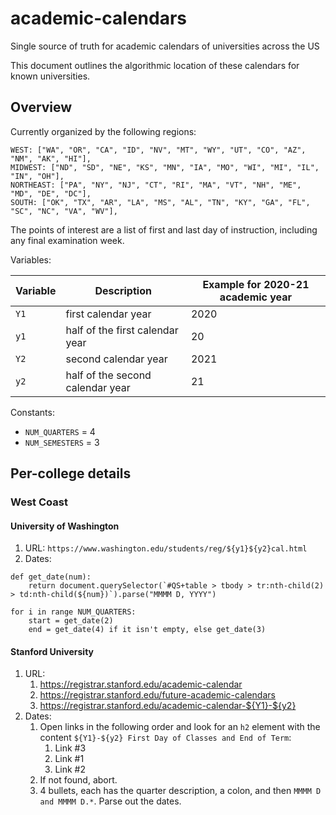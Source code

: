 # academic-calendars

Single source of truth for academic calendars of universities across the US

This document outlines the algorithmic location of these calendars for known universities.

## Overview

Currently organized by the following regions:

```
WEST: ["WA", "OR", "CA", "ID", "NV", "MT", "WY", "UT", "CO", "AZ", "NM", "AK", "HI"],
MIDWEST: ["ND", "SD", "NE", "KS", "MN", "IA", "MO", "WI", "MI", "IL", "IN", "OH"],
NORTHEAST: ["PA", "NY", "NJ", "CT", "RI", "MA", "VT", "NH", "ME", "MD", "DE", "DC"],
SOUTH: ["OK", "TX", "AR", "LA", "MS", "AL", "TN", "KY", "GA", "FL", "SC", "NC", "VA", "WV"],
```

The points of interest are a list of first and last day of instruction, including any final examination week.

Variables:

| Variable | Description                      | Example for 2020-21 academic year |
| -------- | -------------------------------- | --------------------------------- |
| `Y1`     | first calendar year              | 2020                              |
| `y1`     | half of the first calendar year  | 20                                |
| `Y2`     | second calendar year             | 2021                              |
| `y2`     | half of the second calendar year | 21                                |

Constants:

- `NUM_QUARTERS` = 4
- `NUM_SEMESTERS` = 3

## Per-college details

### West Coast

#### University of Washington

1. URL: `https://www.washington.edu/students/reg/${y1}${y2}cal.html`
2. Dates:

```
def get_date(num):
    return document.querySelector(`#QS+table > tbody > tr:nth-child(2) > td:nth-child(${num})`).parse("MMMM D, YYYY")

for i in range NUM_QUARTERS:
    start = get_date(2)
    end = get_date(4) if it isn't empty, else get_date(3)
```

#### Stanford University

1. URL:
   1. https://registrar.stanford.edu/academic-calendar
   2. https://registrar.stanford.edu/future-academic-calendars
   3. https://registrar.stanford.edu/academic-calendar-${Y1}-${y2}
1. Dates:
   1. Open links in the following order and look for an `h2` element with the content `${Y1}-${y2} First Day of Classes and End of Term`:
      1. Link #3
      2. Link #1
      3. Link #2
   2. If not found, abort.
   3. 4 bullets, each has the quarter description, a colon, and then `MMMM D and MMMM D.*`. Parse out the dates.
